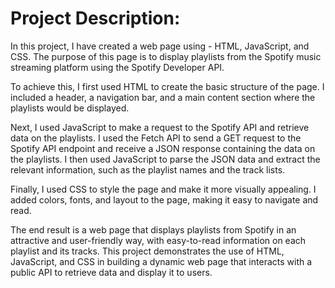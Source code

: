 # Project Description:

In this project, I have created a web page using - HTML, JavaScript, and CSS. The purpose of this page is to display playlists from the Spotify music streaming platform using the Spotify Developer API.

To achieve this, I first used HTML to create the basic structure of the page. I included a header, a navigation bar, and a main content section where the playlists would be displayed.

Next, I used JavaScript to make a request to the Spotify API and retrieve data on the playlists. I used the Fetch API to send a GET request to the Spotify API endpoint and receive a JSON response containing the data on the playlists. I then used JavaScript to parse the JSON data and extract the relevant information, such as the playlist names and the track lists.

Finally, I used CSS to style the page and make it more visually appealing. I added colors, fonts, and layout to the page, making it easy to navigate and read.

The end result is a web page that displays playlists from Spotify in an attractive and user-friendly way, with easy-to-read information on each playlist and its tracks. This project demonstrates the use of HTML, JavaScript, and CSS in building a dynamic web page that interacts with a public API to retrieve data and display it to users.
